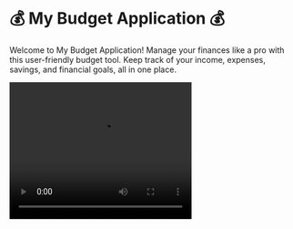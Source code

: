 # 💰 My Budget Application 💰

Welcome to My Budget Application! Manage your finances like a pro with this user-friendly budget tool. Keep track of your income, expenses, savings, and financial goals, all in one place.

<video width="320" height="240" controls>
  <source src="videos/budget.mp4" type="video/mp4">
  Your browser does not support the video tag.
</vide

## 📌 Features

- 💸 Add and categorize your income and expenses
- 📊 Visualize your financial data with charts and graphs
- 🎯 Set and track financial goals
- 📅 Plan your budget by month
- 🔒 Secure login and data protection

# 🤖 Technologies Used
- Frontend: React, Material-UI
- Backend: Node.js, Express
- Database: MongoDB
- Authentication: JWT
- Data Visualization: Nivo

